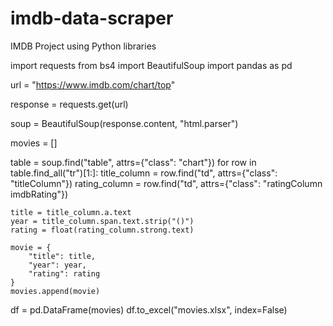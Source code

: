 # imdb-data-scraper
IMDB Project using Python libraries

import requests
from bs4 import BeautifulSoup
import pandas as pd

url = "https://www.imdb.com/chart/top"

response = requests.get(url)

soup = BeautifulSoup(response.content, "html.parser")

movies = []

table = soup.find("table", attrs={"class": "chart"})
for row in table.find_all("tr")[1:]:
    title_column = row.find("td", attrs={"class": "titleColumn"})
    rating_column = row.find("td", attrs={"class": "ratingColumn imdbRating"})

    title = title_column.a.text
    year = title_column.span.text.strip("()")
    rating = float(rating_column.strong.text)

    movie = {
        "title": title,
        "year": year,
        "rating": rating
    }
    movies.append(movie)

df = pd.DataFrame(movies)
df.to_excel("movies.xlsx", index=False)
